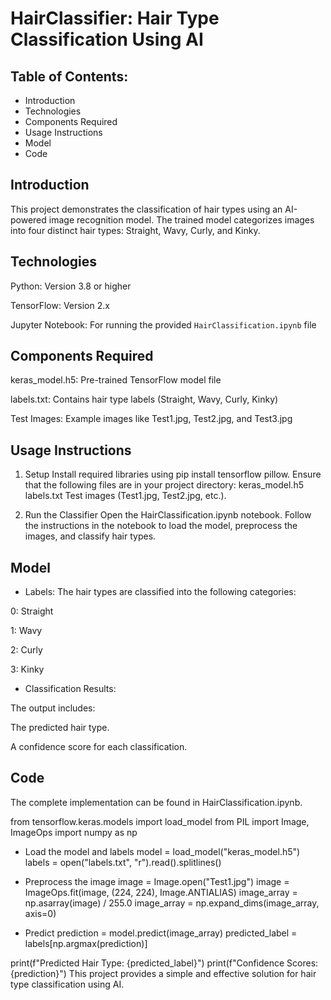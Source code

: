 # HairClassifier: Hair Type Classification Using AI
## Table of Contents:
- Introduction
- Technologies
- Components Required
- Usage Instructions
- Model
- Code

## Introduction
This project demonstrates the classification of hair types using an AI-powered image recognition model. The trained model categorizes images into four distinct hair types: Straight, Wavy, Curly, and Kinky.

## Technologies
Python: Version 3.8 or higher

TensorFlow: Version 2.x

Jupyter Notebook: For running the provided `HairClassification.ipynb` file

## Components Required
keras_model.h5: Pre-trained TensorFlow model file

labels.txt: Contains hair type labels (Straight, Wavy, Curly, Kinky)

Test Images: Example images like Test1.jpg, Test2.jpg, and Test3.jpg

## Usage Instructions
1. Setup
Install required libraries using pip install tensorflow pillow.
Ensure that the following files are in your project directory:
keras_model.h5
labels.txt
Test images (Test1.jpg, Test2.jpg, etc.).

2. Run the Classifier
Open the HairClassification.ipynb notebook.
Follow the instructions in the notebook to load the model, preprocess the images, and classify hair types.

## Model
- Labels:
The hair types are classified into the following categories:

0: Straight

1: Wavy

2: Curly

3: Kinky

- Classification Results:

The output includes:

The predicted hair type.

A confidence score for each classification.

## Code
The complete implementation can be found in HairClassification.ipynb.

from tensorflow.keras.models import load_model
from PIL import Image, ImageOps
import numpy as np

- Load the model and labels
model = load_model("keras_model.h5")
labels = open("labels.txt", "r").read().splitlines()

- Preprocess the image
image = Image.open("Test1.jpg")
image = ImageOps.fit(image, (224, 224), Image.ANTIALIAS)
image_array = np.asarray(image) / 255.0
image_array = np.expand_dims(image_array, axis=0)

- Predict
prediction = model.predict(image_array)
predicted_label = labels[np.argmax(prediction)]

print(f"Predicted Hair Type: {predicted_label}")
print(f"Confidence Scores: {prediction}")
This project provides a simple and effective solution for hair type classification using AI.
